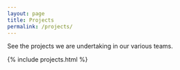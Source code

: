 ```yaml
---
layout: page
title: Projects
permalink: /projects/
---
```


See the projects we are undertaking in our various teams.

{% include projects.html %}
